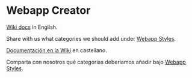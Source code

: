 # Webapp Creator

[Wiki docs](https://github.com/Jujuyeh/webapp-creator/wiki/libwebappcreator-(English)) in English.

Share with us what categories we should add under [Webapp Styles](https://github.com/Jujuyeh/webapp-creator/issues/2).



[Documentación en la Wiki](https://github.com/Jujuyeh/webapp-creator/wiki/libwebappcreator-(Castellano)) en castellano.

Comparta con nosotros qué categorias deberiamos añadir bajo [Webapp Styles](https://github.com/Jujuyeh/webapp-creator/issues/2).
